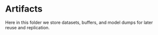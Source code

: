 # Artifacts

Here in this folder we store datasets, buffers, and model dumps for later reuse and
replication.
